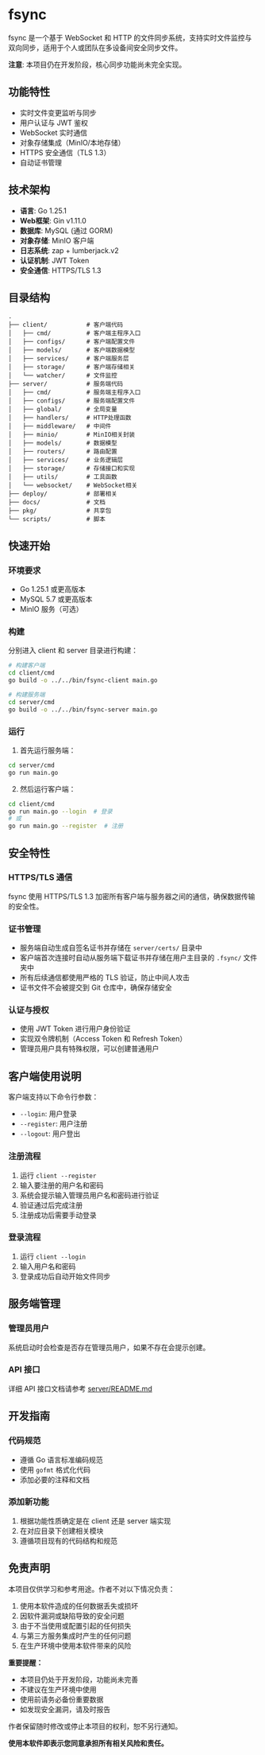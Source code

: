 # fsync

fsync 是一个基于 WebSocket 和 HTTP 的文件同步系统，支持实时文件监控与双向同步，适用于个人或团队在多设备间安全同步文件。

**注意**: 本项目仍在开发阶段，核心同步功能尚未完全实现。

## 功能特性

- 实时文件变更监听与同步
- 用户认证与 JWT 鉴权
- WebSocket 实时通信
- 对象存储集成（MinIO/本地存储）
- HTTPS 安全通信（TLS 1.3）
- 自动证书管理

## 技术架构

- **语言**: Go 1.25.1
- **Web框架**: Gin v1.11.0
- **数据库**: MySQL (通过 GORM)
- **对象存储**: MinIO 客户端
- **日志系统**: zap + lumberjack.v2
- **认证机制**: JWT Token
- **安全通信**: HTTPS/TLS 1.3

## 目录结构

```
.
├── client/           # 客户端代码
│   ├── cmd/          # 客户端主程序入口
│   ├── configs/      # 客户端配置文件
│   ├── models/       # 客户端数据模型
│   ├── services/     # 客户端服务层
│   ├── storage/      # 客户端存储相关
│   └── watcher/      # 文件监控
├── server/           # 服务端代码
│   ├── cmd/          # 服务端主程序入口
│   ├── configs/      # 服务端配置文件
│   ├── global/       # 全局变量
│   ├── handlers/     # HTTP处理函数
│   ├── middleware/   # 中间件
│   ├── minio/        # MinIO相关封装
│   ├── models/       # 数据模型
│   ├── routers/      # 路由配置
│   ├── services/     # 业务逻辑层
│   ├── storage/      # 存储接口和实现
│   ├── utils/        # 工具函数
│   └── websocket/    # WebSocket相关
├── deploy/           # 部署相关
├── docs/             # 文档
├── pkg/              # 共享包
└── scripts/          # 脚本
```

## 快速开始

### 环境要求

- Go 1.25.1 或更高版本
- MySQL 5.7 或更高版本
- MinIO 服务（可选）

### 构建

分别进入 client 和 server 目录进行构建：

```bash
# 构建客户端
cd client/cmd
go build -o ../../bin/fsync-client main.go

# 构建服务端
cd server/cmd
go build -o ../../bin/fsync-server main.go
```

### 运行

1. 首先运行服务端：
```bash
cd server/cmd
go run main.go
```

2. 然后运行客户端：
```bash
cd client/cmd
go run main.go --login  # 登录
# 或
go run main.go --register  # 注册
```

## 安全特性

### HTTPS/TLS 通信

fsync 使用 HTTPS/TLS 1.3 加密所有客户端与服务器之间的通信，确保数据传输的安全性。

### 证书管理

- 服务端自动生成自签名证书并存储在 `server/certs/` 目录中
- 客户端首次连接时自动从服务端下载证书并存储在用户主目录的 `.fsync/` 文件夹中
- 所有后续通信都使用严格的 TLS 验证，防止中间人攻击
- 证书文件不会被提交到 Git 仓库中，确保存储安全

### 认证与授权

- 使用 JWT Token 进行用户身份验证
- 实现双令牌机制（Access Token 和 Refresh Token）
- 管理员用户具有特殊权限，可以创建普通用户

## 客户端使用说明

客户端支持以下命令行参数：

- `--login`: 用户登录
- `--register`: 用户注册
- `--logout`: 用户登出

### 注册流程

1. 运行 `client --register`
2. 输入要注册的用户名和密码
3. 系统会提示输入管理员用户名和密码进行验证
4. 验证通过后完成注册
5. 注册成功后需要手动登录

### 登录流程

1. 运行 `client --login`
2. 输入用户名和密码
3. 登录成功后自动开始文件同步

## 服务端管理

### 管理员用户

系统启动时会检查是否存在管理员用户，如果不存在会提示创建。

### API 接口

详细 API 接口文档请参考 [server/README.md](server/README.md)

## 开发指南

### 代码规范

- 遵循 Go 语言标准编码规范
- 使用 `gofmt` 格式化代码
- 添加必要的注释和文档

### 添加新功能

1. 根据功能性质确定是在 client 还是 server 端实现
2. 在对应目录下创建相关模块
3. 遵循项目现有的代码结构和规范

## 免责声明

本项目仅供学习和参考用途。作者不对以下情况负责：

1. 使用本软件造成的任何数据丢失或损坏
2. 因软件漏洞或缺陷导致的安全问题
3. 由于不当使用或配置引起的任何损失
4. 与第三方服务集成时产生的任何问题
5. 在生产环境中使用本软件带来的风险

**重要提醒：**
- 本项目仍处于开发阶段，功能尚未完善
- 不建议在生产环境中使用
- 使用前请务必备份重要数据
- 如发现安全漏洞，请及时报告

作者保留随时修改或停止本项目的权利，恕不另行通知。

**使用本软件即表示您同意承担所有相关风险和责任。**